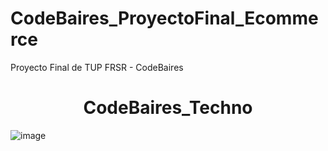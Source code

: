 
# CodeBaires_ProyectoFinal_Ecommerce
Proyecto Final de TUP FRSR - CodeBaires

<h1 align="center"> CodeBaires_Techno </h1>

![image](https://user-images.githubusercontent.com/77170481/235795845-49895c13-c373-49ed-8a60-b71fafe951cf.png)


